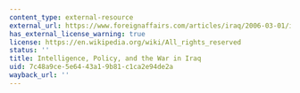 ```yaml
---
content_type: external-resource
external_url: https://www.foreignaffairs.com/articles/iraq/2006-03-01/intelligence-policyand-war-iraq
has_external_license_warning: true
license: https://en.wikipedia.org/wiki/All_rights_reserved
status: ''
title: Intelligence, Policy, and the War in Iraq
uid: 7c48a9ce-5e64-43a1-9b81-c1ca2e94de2a
wayback_url: ''
---
```

